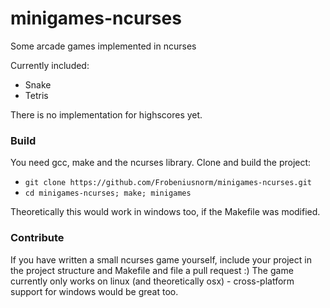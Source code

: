 # minigames-ncurses
Some arcade games implemented in ncurses

Currently included:
 * Snake
 * Tetris

There is no implementation for highscores yet.

### Build ###
You need gcc, make and the ncurses library. 
Clone and build the project:
  * ``git clone https://github.com/Frobeniusnorm/minigames-ncurses.git``
  * ``cd minigames-ncurses; make; minigames``

Theoretically this would work in windows too, if the Makefile was modified.

### Contribute ###
If you have written a small ncurses game yourself, include your project in the project structure and Makefile and file a pull request :)
The game currently only works on linux (and theoretically osx) - cross-platform support for windows would be great too.
